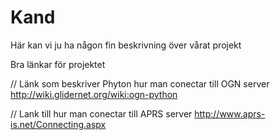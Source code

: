 # Kand

Här kan vi ju ha någon fin beskrivning över vårat projekt

Bra länkar för projektet


// Länk som beskriver Phyton hur man conectar till OGN server
http://wiki.glidernet.org/wiki:ogn-python

// Lank till hur man conectar till APRS server
http://www.aprs-is.net/Connecting.aspx
